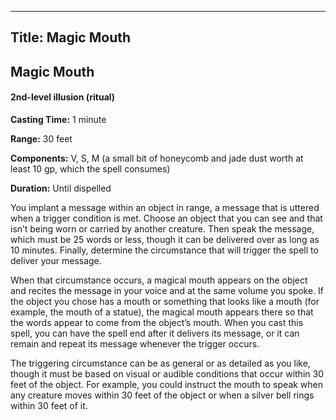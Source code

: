 -------------------------
Title: Magic Mouth
-------------------------

## Magic Mouth

#### 2nd-level illusion (ritual)


**Casting Time:** 1 minute

**Range:** 30 feet

**Components:** V, S, M (a small bit of honeycomb and
jade dust worth at least 10 gp, which the spell consumes)

**Duration:** Until dispelled


You implant a message within an object in range, a message that is
uttered when a trigger condition is met. Choose an object that you can
see and that isn’t being worn or carried by another creature. Then speak
the message, which must be 25 words or less, though it can be delivered
over as long as 10 minutes. Finally, determine the circumstance that
will trigger the spell to deliver your message.

When that circumstance occurs, a magical mouth appears on the object and
recites the message in your voice and at the same volume you spoke. If
the object you chose has a mouth or something that looks like a mouth
(for example, the mouth of a statue), the magical mouth appears there so
that the words appear to come from the object’s mouth. When you cast
this spell, you can have the spell end after it delivers its message, or
it can remain and repeat its message whenever the trigger occurs.

The triggering circumstance can be as general or as detailed as you
like, though it must be based on visual or audible conditions that occur
within 30 feet of the object. For example, you could instruct the mouth
to speak when any creature moves within 30 feet of the object or when a
silver bell rings within 30 feet of it.


